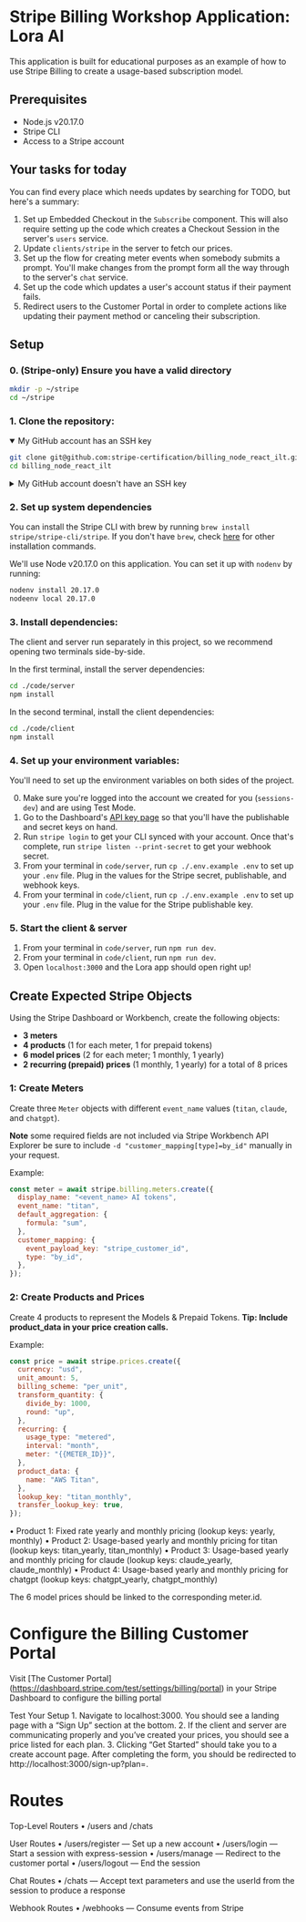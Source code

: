 # Stripe Billing Workshop Application: Lora AI

This application is built for educational purposes as an example of how to use Stripe Billing to create a usage-based subscription model.

## Prerequisites

- Node.js v20.17.0
- Stripe CLI
- Access to a Stripe account

## Your tasks for today

You can find every place which needs updates by searching for TODO, but here's a summary:

1. Set up Embedded Checkout in the `Subscribe` component. This will also require setting up the code which creates a Checkout Session in the server's `users` service.
2. Update `clients/stripe` in the server to fetch our prices.
3. Set up the flow for creating meter events when somebody submits a prompt. You'll make changes from the prompt form all the way through to the server's `chat` service.
4. Set up the code which updates a user's account status if their payment fails.
5. Redirect users to the Customer Portal in order to complete actions like updating their payment method or canceling their subscription.

## Setup

### 0. (Stripe-only) Ensure you have a valid directory

```bash
mkdir -p ~/stripe
cd ~/stripe
```

### 1. Clone the repository:

<details open>

<summary>My GitHub account has an SSH key</summary>

```bash
git clone git@github.com:stripe-certification/billing_node_react_ilt.git
cd billing_node_react_ilt
```

</details>

<details>

<summary>My GitHub account doesn't have an SSH key</summary>

You can quickly clone the repo by using the GitHub CLI.

```bash
brew install gh
gh auth login
gh repo clone stripe-certification/billing_node_react_ilt
cd billing_node_react_ilt
```

</details>
   
### 2. Set up system dependencies

You can install the Stripe CLI with brew by running `brew install stripe/stripe-cli/stripe`. If you don't have `brew`, check [here](https://docs.stripe.com/stripe-cli) for other installation commands.

We'll use Node v20.17.0 on this application.  You can set it up with `nodenv` by running:

```bash
nodenv install 20.17.0
nodeenv local 20.17.0
```

### 3. Install dependencies:

The client and server run separately in this project, so we recommend opening two terminals side-by-side.

In the first terminal, install the server dependencies:
  

```bash
cd ./code/server
npm install
```

In the second terminal, install the client dependencies:

```bash
cd ./code/client
npm install
```

### 4. Set up your environment variables:

You'll need to set up the environment variables on both sides of the project.  

0. Make sure you're logged into the account we created for you (`sessions-dev`) and are using Test Mode.
1. Go to the Dashboard's [API key page](https://dashboard.stripe.com/test/apikeys) so that you'll have the publishable and secret keys on hand.
2. Run `stripe login` to get your CLI synced with your account. Once that's complete, run `stripe listen --print-secret` to get your webhook secret.
3. From your terminal in `code/server`, run `cp ./.env.example .env` to set up your `.env` file. Plug in the values for the Stripe secret, publishable, and webhook keys.
4. From your terminal in `code/client`, run `cp ./.env.example .env` to set up your `.env` file. Plug in the value for the Stripe publishable key.


### 5. Start the client & server

1. From your terminal in `code/server`, run `npm run dev`.
2. From your terminal in `code/client`, run `npm run dev`.
3. Open `localhost:3000` and the Lora app should open right up!


## Create Expected Stripe Objects

Using the Stripe Dashboard or Workbench, create the following objects:

- **3 meters**
- **4 products** (1 for each meter, 1 for prepaid tokens)
- **6 model prices** (2 for each meter; 1 monthly, 1 yearly)
- **2 recurring (prepaid) prices** (1 monthly, 1 yearly) for a total of 8 prices

### 1: Create Meters

Create three `Meter` objects with different `event_name` values (`titan`, `claude`, and `chatgpt`).

**Note** some required fields are not included via Stripe Workbench API Explorer
be sure to include `-d "customer_mapping[type]=by_id"` manually in your request.

Example:

```javascript
const meter = await stripe.billing.meters.create({
  display_name: "<event_name> AI tokens",
  event_name: "titan",
  default_aggregation: {
    formula: "sum",
  },
  customer_mapping: {
    event_payload_key: "stripe_customer_id",
    type: "by_id",
  },
});
```

### 2: Create Products and Prices

Create 4 products to represent the Models & Prepaid Tokens. **Tip: Include product_data in your price creation calls.**

Example:

```javascript
const price = await stripe.prices.create({
  currency: "usd",
  unit_amount: 5,
  billing_scheme: "per_unit",
  transform_quantity: {
    divide_by: 1000,
    round: "up",
  },
  recurring: {
    usage_type: "metered",
    interval: "month",
    meter: "{{METER_ID}}",
  },
  product_data: {
    name: "AWS Titan",
  },
  lookup_key: "titan_monthly",
  transfer_lookup_key: true,
});
```

• Product 1: Fixed rate yearly and monthly pricing (lookup keys: yearly, monthly)
• Product 2: Usage-based yearly and monthly pricing for titan (lookup keys: titan_yearly, titan_monthly)
• Product 3: Usage-based yearly and monthly pricing for claude (lookup keys: claude_yearly, claude_monthly)
• Product 4: Usage-based yearly and monthly pricing for chatgpt (lookup keys: chatgpt_yearly, chatgpt_monthly)

The 6 model prices should be linked to the corresponding meter.id.

# Configure the Billing Customer Portal

Visit [The Customer Portal] (https://dashboard.stripe.com/test/settings/billing/portal) in your Stripe Dashboard to configure the billing portal

Test Your Setup 1. Navigate to localhost:3000. You should see a landing page with a “Sign Up” section at the bottom. 2. If the client and server are communicating properly and you’ve created your prices, you should see a price listed for each plan. 3. Clicking “Get Started” should take you to a create account page. After completing the form, you should be redirected to http://localhost:3000/sign-up?plan=<selected-plan>.

# Routes

Top-Level Routers
• /users and /chats

User Routes
• /users/register — Set up a new account
• /users/login — Start a session with express-session
• /users/manage — Redirect to the customer portal
• /users/logout — End the session

Chat Routes
• /chats — Accept text parameters and use the userId from the session to produce a response

Webhook Routes
• /webhooks — Consume events from Stripe

